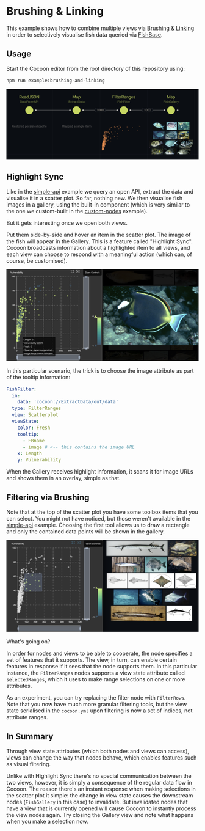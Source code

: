 # Brushing & Linking

This example shows how to combine multiple views via [Brushing & Linking](https://en.wikipedia.org/wiki/Brushing_and_linking) in order to selectively visualise fish data queried via [FishBase](http://fishbase.org/).

## Usage

Start the Cocoon editor from the root directory of this repository using:

```sh
npm run example:brushing-and-linking
```

![](screenshot.png)

## Highlight Sync

Like in the [simple-api](../simple-api) example we query an open API, extract the data and visualise it in a scatter plot. So far, nothing new. We then visualise fish images in a gallery, using the built-in component (which is very similar to the one we custom-built in the [custom-nodes](../custom-nodes) example).

But it gets interesting once we open both views.

Put them side-by-side and hover an item in the scatter plot. The image of the fish will appear in the Gallery. This is a feature called "Highlight Sync". Cocoon broadcasts information about a highlighted item to all views, and each view can choose to respond with a meaningful action (which can, of course, be customised).

![](screenshot-sync.png)

In this particular scenario, the trick is to choose the image attribute as part of the tooltip information:

```yml
FishFilter:
  in:
    data: 'cocoon://ExtractData/out/data'
  type: FilterRanges
  view: Scatterplot
  viewState:
    color: Fresh
    tooltip:
      - FBname
      - image # <-- this contains the image URL
    x: Length
    y: Vulnerability
```

When the Gallery receives highlight information, it scans it for image URLs and shows them in an overlay, simple as that.

## Filtering via Brushing

Note that at the top of the scatter plot you have some toolbox items that you can select. You might not have noticed, but those weren't available in the [simple-api](../simple-api) example. Choosing the first tool allows us to draw a rectangle and only the contained data points will be shown in the gallery.

![](screenshot-brush.png)

What's going on?

In order for nodes and views to be able to cooperate, the node specifies a set of features that it supports. The view, in turn, can enable certain features in response if it sees that the node supports them. In this particular instance, the `FilterRanges` nodes supports a view state attribute called `selectedRanges`, which it uses to make range selections on one or more attributes.

As an experiment, you can try replacing the filter node with `FilterRows`. Note that you now have much more granular filtering tools, but the view state serialised in the `cocoon.yml` upon filtering is now a set of indices, not attribute ranges.

## In Summary

Through view state attributes (which both nodes and views can access), views can change the way that nodes behave, which enables features such as visual filtering.

Unlike with Highlight Sync there's no special communication between the two views, however, it is simply a consequence of the regular data flow in Cocoon. The reason there's an instant response when making selections in the scatter plot it simple: the change in view state causes the downstream nodes (`FishGallery` in this case) to invalidate. But invalidated nodes that have a view that is currently opened will cause Cocoon to instantly process the view nodes again. Try closing the Gallery view and note what happens when you make a selection now.
